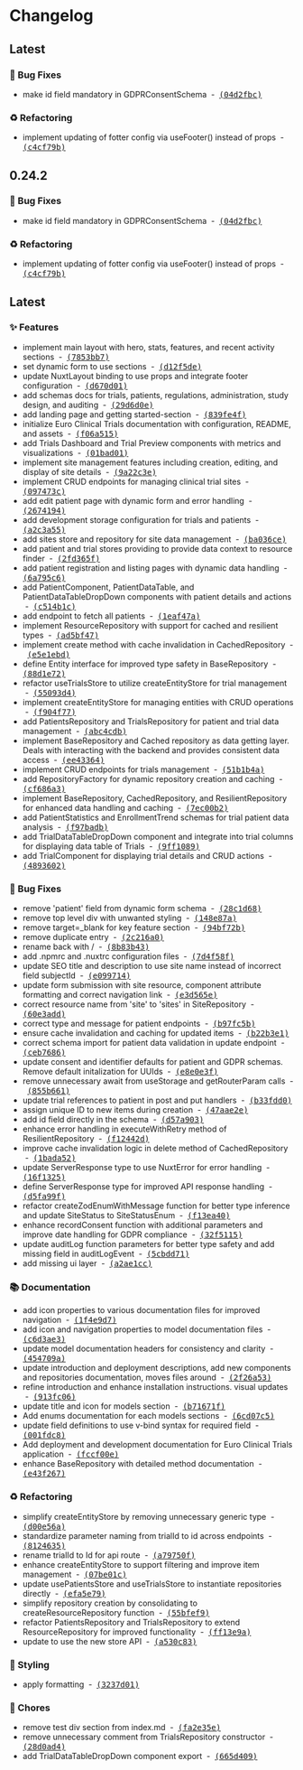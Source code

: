 # Changelog

## Latest

### 🐛 Bug Fixes

- make id field mandatory in GDPRConsentSchema &nbsp;-&nbsp; [<samp>(04d2fbc)</samp>](https://github.com/damourChris/damourlabs-portfolio/commit/04d2fbc)

### ♻️ Refactoring

- implement updating of fotter config via useFooter() instead of props &nbsp;-&nbsp; [<samp>(c4cf79b)</samp>](https://github.com/damourChris/damourlabs-portfolio/commit/c4cf79b)

## 0.24.2

### 🐛 Bug Fixes

- make id field mandatory in GDPRConsentSchema &nbsp;-&nbsp; [<samp>(04d2fbc)</samp>](https://github.com/damourChris/damourlabs-portfolio/commit/04d2fbc)

### ♻️ Refactoring

- implement updating of fotter config via useFooter() instead of props &nbsp;-&nbsp; [<samp>(c4cf79b)</samp>](https://github.com/damourChris/damourlabs-portfolio/commit/c4cf79b)

## Latest

### ✨ Features

- implement main layout with hero, stats, features, and recent activity sections &nbsp;-&nbsp; [<samp>(7853bb7)</samp>](https://github.com/damourChris/damourlabs-portfolio/commit/7853bb7)
- set dynamic form to use sections &nbsp;-&nbsp; [<samp>(d12f5de)</samp>](https://github.com/damourChris/damourlabs-portfolio/commit/d12f5de)
- update NuxtLayout binding to use props and integrate footer configuration &nbsp;-&nbsp; [<samp>(d670d01)</samp>](https://github.com/damourChris/damourlabs-portfolio/commit/d670d01)
- add schemas docs for trials, patients, regulations, administration, study design, and auditing &nbsp;-&nbsp; [<samp>(29d6d0e)</samp>](https://github.com/damourChris/damourlabs-portfolio/commit/29d6d0e)
- add landing page and getting started-section &nbsp;-&nbsp; [<samp>(839fe4f)</samp>](https://github.com/damourChris/damourlabs-portfolio/commit/839fe4f)
- initialize Euro Clinical Trials documentation with configuration, README, and assets &nbsp;-&nbsp; [<samp>(f06a515)</samp>](https://github.com/damourChris/damourlabs-portfolio/commit/f06a515)
- add Trials Dashboard and Trial Preview components with metrics and visualizations &nbsp;-&nbsp; [<samp>(01bad01)</samp>](https://github.com/damourChris/damourlabs-portfolio/commit/01bad01)
- implement site management features including creation, editing, and display of site details &nbsp;-&nbsp; [<samp>(9a22c3e)</samp>](https://github.com/damourChris/damourlabs-portfolio/commit/9a22c3e)
- implement CRUD endpoints for managing clinical trial sites &nbsp;-&nbsp; [<samp>(097473c)</samp>](https://github.com/damourChris/damourlabs-portfolio/commit/097473c)
- add edit patient page with dynamic form and error handling &nbsp;-&nbsp; [<samp>(2674194)</samp>](https://github.com/damourChris/damourlabs-portfolio/commit/2674194)
- add development storage configuration for trials and patients &nbsp;-&nbsp; [<samp>(a2c3a55)</samp>](https://github.com/damourChris/damourlabs-portfolio/commit/a2c3a55)
- add sites store and repository for site data management &nbsp;-&nbsp; [<samp>(ba036ce)</samp>](https://github.com/damourChris/damourlabs-portfolio/commit/ba036ce)
- add patient and trial stores providing to provide data context to resource finder &nbsp;-&nbsp; [<samp>(2fd365f)</samp>](https://github.com/damourChris/damourlabs-portfolio/commit/2fd365f)
- add patient registration and listing pages with dynamic data handling &nbsp;-&nbsp; [<samp>(6a795c6)</samp>](https://github.com/damourChris/damourlabs-portfolio/commit/6a795c6)
- add PatientComponent, PatientDataTable, and PatientDataTableDropDown components with patient details and actions &nbsp;-&nbsp; [<samp>(c514b1c)</samp>](https://github.com/damourChris/damourlabs-portfolio/commit/c514b1c)
- add endpoint to fetch all patients &nbsp;-&nbsp; [<samp>(1eaf47a)</samp>](https://github.com/damourChris/damourlabs-portfolio/commit/1eaf47a)
- implement ResourceRepository with support for cached and resilient types &nbsp;-&nbsp; [<samp>(ad5bf47)</samp>](https://github.com/damourChris/damourlabs-portfolio/commit/ad5bf47)
- implement create method with cache invalidation in CachedRepository &nbsp;-&nbsp; [<samp>(e5e1ebd)</samp>](https://github.com/damourChris/damourlabs-portfolio/commit/e5e1ebd)
- define Entity interface for improved type safety in BaseRepository &nbsp;-&nbsp; [<samp>(88d1e72)</samp>](https://github.com/damourChris/damourlabs-portfolio/commit/88d1e72)
- refactor useTrialsStore to utilize createEntityStore for trial management &nbsp;-&nbsp; [<samp>(55093d4)</samp>](https://github.com/damourChris/damourlabs-portfolio/commit/55093d4)
- implement createEntityStore for managing entities with CRUD operations &nbsp;-&nbsp; [<samp>(f904f77)</samp>](https://github.com/damourChris/damourlabs-portfolio/commit/f904f77)
- add PatientsRepository and TrialsRepository for patient and trial data management &nbsp;-&nbsp; [<samp>(abc4cdb)</samp>](https://github.com/damourChris/damourlabs-portfolio/commit/abc4cdb)
- implement BaseRepository and Cached repository as data getting layer. Deals with interacting with the backend and provides consistent data access &nbsp;-&nbsp; [<samp>(ee43364)</samp>](https://github.com/damourChris/damourlabs-portfolio/commit/ee43364)
- implement CRUD endpoints for trials management &nbsp;-&nbsp; [<samp>(51b1b4a)</samp>](https://github.com/damourChris/damourlabs-portfolio/commit/51b1b4a)
- add RepositoryFactory for dynamic repository creation and caching &nbsp;-&nbsp; [<samp>(cf686a3)</samp>](https://github.com/damourChris/damourlabs-portfolio/commit/cf686a3)
- implement BaseRepository, CachedRepository, and ResilientRepository for enhanced data handling and caching &nbsp;-&nbsp; [<samp>(7ec00b2)</samp>](https://github.com/damourChris/damourlabs-portfolio/commit/7ec00b2)
- add PatientStatistics and EnrollmentTrend schemas for trial patient data analysis &nbsp;-&nbsp; [<samp>(f97badb)</samp>](https://github.com/damourChris/damourlabs-portfolio/commit/f97badb)
- add TrialDataTableDropDown component and integrate into trial columns for displaying data table of Trials &nbsp;-&nbsp; [<samp>(9ff1089)</samp>](https://github.com/damourChris/damourlabs-portfolio/commit/9ff1089)
- add TrialComponent for displaying trial details and CRUD actions &nbsp;-&nbsp; [<samp>(4893602)</samp>](https://github.com/damourChris/damourlabs-portfolio/commit/4893602)

### 🐛 Bug Fixes

- remove 'patient' field from dynamic form schema &nbsp;-&nbsp; [<samp>(28c1d68)</samp>](https://github.com/damourChris/damourlabs-portfolio/commit/28c1d68)
- remove top level div with unwanted styling &nbsp;-&nbsp; [<samp>(148e87a)</samp>](https://github.com/damourChris/damourlabs-portfolio/commit/148e87a)
- remove target=_blank for key feature section &nbsp;-&nbsp; [<samp>(94bf72b)</samp>](https://github.com/damourChris/damourlabs-portfolio/commit/94bf72b)
- remove duplicate entry &nbsp;-&nbsp; [<samp>(2c216a0)</samp>](https://github.com/damourChris/damourlabs-portfolio/commit/2c216a0)
- rename back with / &nbsp;-&nbsp; [<samp>(8b83b43)</samp>](https://github.com/damourChris/damourlabs-portfolio/commit/8b83b43)
- add .npmrc and .nuxtrc configuration files &nbsp;-&nbsp; [<samp>(7d4f58f)</samp>](https://github.com/damourChris/damourlabs-portfolio/commit/7d4f58f)
- update SEO title and description to use site name instead of incorrect field subjectId &nbsp;-&nbsp; [<samp>(e099714)</samp>](https://github.com/damourChris/damourlabs-portfolio/commit/e099714)
- update form submission with site resource, component attribute formatting and correct navigation link &nbsp;-&nbsp; [<samp>(e3d565e)</samp>](https://github.com/damourChris/damourlabs-portfolio/commit/e3d565e)
- correct resource name from 'site' to 'sites' in SiteRepository &nbsp;-&nbsp; [<samp>(60e3add)</samp>](https://github.com/damourChris/damourlabs-portfolio/commit/60e3add)
- correct type and message for patient endpoints &nbsp;-&nbsp; [<samp>(b97fc5b)</samp>](https://github.com/damourChris/damourlabs-portfolio/commit/b97fc5b)
- ensure cache invalidation and caching for updated items &nbsp;-&nbsp; [<samp>(b22b3e1)</samp>](https://github.com/damourChris/damourlabs-portfolio/commit/b22b3e1)
- correct schema import for patient data validation in update endpoint &nbsp;-&nbsp; [<samp>(ceb7686)</samp>](https://github.com/damourChris/damourlabs-portfolio/commit/ceb7686)
- update consent and identifier defaults for patient and GDPR schemas. Remove default initalization for UUIds &nbsp;-&nbsp; [<samp>(e8e0e3f)</samp>](https://github.com/damourChris/damourlabs-portfolio/commit/e8e0e3f)
- remove unnecessary await from useStorage and getRouterParam calls &nbsp;-&nbsp; [<samp>(855b661)</samp>](https://github.com/damourChris/damourlabs-portfolio/commit/855b661)
- update trial references to patient in post and put handlers &nbsp;-&nbsp; [<samp>(b33fdd0)</samp>](https://github.com/damourChris/damourlabs-portfolio/commit/b33fdd0)
- assign unique ID to new items during creation &nbsp;-&nbsp; [<samp>(47aae2e)</samp>](https://github.com/damourChris/damourlabs-portfolio/commit/47aae2e)
- add id field directly in the schema &nbsp;-&nbsp; [<samp>(d57a903)</samp>](https://github.com/damourChris/damourlabs-portfolio/commit/d57a903)
- enhance error handling in executeWithRetry method of ResilientRepository &nbsp;-&nbsp; [<samp>(f12442d)</samp>](https://github.com/damourChris/damourlabs-portfolio/commit/f12442d)
- improve cache invalidation logic in delete method of CachedRepository &nbsp;-&nbsp; [<samp>(1bada52)</samp>](https://github.com/damourChris/damourlabs-portfolio/commit/1bada52)
- update ServerResponse type to use NuxtError for error handling &nbsp;-&nbsp; [<samp>(16f1325)</samp>](https://github.com/damourChris/damourlabs-portfolio/commit/16f1325)
- define ServerResponse type for improved API response handling &nbsp;-&nbsp; [<samp>(d5fa99f)</samp>](https://github.com/damourChris/damourlabs-portfolio/commit/d5fa99f)
- refactor createZodEnumWithMessage function for better type inference and update SiteStatus to SiteStatusEnum &nbsp;-&nbsp; [<samp>(f13ea40)</samp>](https://github.com/damourChris/damourlabs-portfolio/commit/f13ea40)
- enhance recordConsent function with additional parameters and improve date handling for GDPR compliance &nbsp;-&nbsp; [<samp>(32f5115)</samp>](https://github.com/damourChris/damourlabs-portfolio/commit/32f5115)
- update auditLog function parameters for better type safety and add missing field in auditLogEvent &nbsp;-&nbsp; [<samp>(5cbdd71)</samp>](https://github.com/damourChris/damourlabs-portfolio/commit/5cbdd71)
- add missing ui layer &nbsp;-&nbsp; [<samp>(a2ae1cc)</samp>](https://github.com/damourChris/damourlabs-portfolio/commit/a2ae1cc)

### 📚 Documentation

- add icon properties to various documentation files for improved navigation &nbsp;-&nbsp; [<samp>(1f4e9d7)</samp>](https://github.com/damourChris/damourlabs-portfolio/commit/1f4e9d7)
- add icon and navigation properties to model documentation files &nbsp;-&nbsp; [<samp>(c6d3ae3)</samp>](https://github.com/damourChris/damourlabs-portfolio/commit/c6d3ae3)
- update model documentation headers for consistency and clarity &nbsp;-&nbsp; [<samp>(454709a)</samp>](https://github.com/damourChris/damourlabs-portfolio/commit/454709a)
- update introduction and deployment descriptions, add new components and repositories documentation, moves files around &nbsp;-&nbsp; [<samp>(2f26a53)</samp>](https://github.com/damourChris/damourlabs-portfolio/commit/2f26a53)
- refine introduction and enhance installation instructions. visual updates &nbsp;-&nbsp; [<samp>(913fc06)</samp>](https://github.com/damourChris/damourlabs-portfolio/commit/913fc06)
- update title and icon for models section &nbsp;-&nbsp; [<samp>(b71671f)</samp>](https://github.com/damourChris/damourlabs-portfolio/commit/b71671f)
- Add enums documentation for each models sections &nbsp;-&nbsp; [<samp>(6cd07c5)</samp>](https://github.com/damourChris/damourlabs-portfolio/commit/6cd07c5)
- update field definitions to use v-bind syntax for required field &nbsp;-&nbsp; [<samp>(001fdc8)</samp>](https://github.com/damourChris/damourlabs-portfolio/commit/001fdc8)
- Add deployment and development documentation for Euro Clinical Trials application &nbsp;-&nbsp; [<samp>(fccf00e)</samp>](https://github.com/damourChris/damourlabs-portfolio/commit/fccf00e)
- enhance BaseRepository with detailed method documentation &nbsp;-&nbsp; [<samp>(e43f267)</samp>](https://github.com/damourChris/damourlabs-portfolio/commit/e43f267)

### ♻️ Refactoring

- simplify createEntityStore by removing unnecessary generic type &nbsp;-&nbsp; [<samp>(d00e56a)</samp>](https://github.com/damourChris/damourlabs-portfolio/commit/d00e56a)
- standardize parameter naming from trialId to id across endpoints &nbsp;-&nbsp; [<samp>(8124635)</samp>](https://github.com/damourChris/damourlabs-portfolio/commit/8124635)
- rename trialId to Id for api route &nbsp;-&nbsp; [<samp>(a79750f)</samp>](https://github.com/damourChris/damourlabs-portfolio/commit/a79750f)
- enhance createEntityStore to support filtering and improve item management &nbsp;-&nbsp; [<samp>(07be01c)</samp>](https://github.com/damourChris/damourlabs-portfolio/commit/07be01c)
- update usePatientsStore and useTrialsStore to instantiate repositories directly &nbsp;-&nbsp; [<samp>(efa5e79)</samp>](https://github.com/damourChris/damourlabs-portfolio/commit/efa5e79)
- simplify repository creation by consolidating to createResourceRepository function &nbsp;-&nbsp; [<samp>(55bfef9)</samp>](https://github.com/damourChris/damourlabs-portfolio/commit/55bfef9)
- refactor PatientsRepository and TrialsRepository to extend ResourceRepository for improved functionality &nbsp;-&nbsp; [<samp>(ff13e9a)</samp>](https://github.com/damourChris/damourlabs-portfolio/commit/ff13e9a)
- update to use the new store API &nbsp;-&nbsp; [<samp>(a530c83)</samp>](https://github.com/damourChris/damourlabs-portfolio/commit/a530c83)

### 💄 Styling

- apply formatting &nbsp;-&nbsp; [<samp>(3237d01)</samp>](https://github.com/damourChris/damourlabs-portfolio/commit/3237d01)

### 🔧 Chores

- remove test div section from index.md &nbsp;-&nbsp; [<samp>(fa2e35e)</samp>](https://github.com/damourChris/damourlabs-portfolio/commit/fa2e35e)
- remove unnecessary comment from TrialsRepository constructor &nbsp;-&nbsp; [<samp>(28d0ad4)</samp>](https://github.com/damourChris/damourlabs-portfolio/commit/28d0ad4)
- add TrialDataTableDropDown component export &nbsp;-&nbsp; [<samp>(665d409)</samp>](https://github.com/damourChris/damourlabs-portfolio/commit/665d409)

